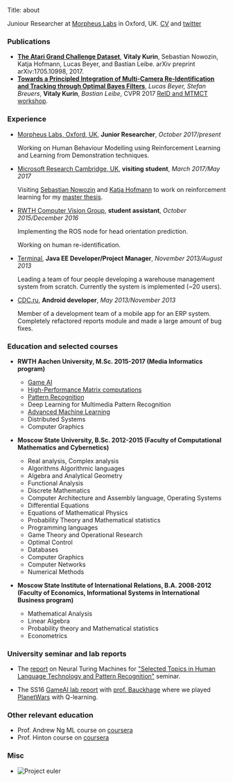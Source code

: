 Title: about

Juniour Researcher at [Morpheus Labs](http://morpheuslabs.co.uk/) in Oxford, UK. [CV](https://www.dropbox.com/s/588c4aexpwzbq43/cv.pdf?dl=0) and [twitter](https://twitter.com/y0b1byte)

### Publications

* **[The Atari Grand Challenge Dataset](https://arxiv.org/abs/1705.10998)**, **Vitaly Kurin**, Sebastian Nowozin, Katja Hofmann, Lucas Beyer, and Bastian Leibe. arXiv preprint arXiv:1705.10998, 2017.
* **[Towards a Principled Integration of Multi-Camera Re-Identification and Tracking through Optimal Bayes Filters](https://arxiv.org/abs/1705.04608)**, *Lucas Beyer, Stefan Breuers*, **Vitaly Kurin**, *Bastian Leibe*, CVPR 2017 [ReID and MTMCT workshop](http://vision.cs.duke.edu/CVPR-2017-REID-MTMCT/).

### Experience

* [Morpheus Labs, Oxford, UK](http://morpheuslabs.co.uk/), **Junior Researcher**, *October 2017/present*

    Working on Human Behaviour Modelling using Reinforcement Learning and Learning from Demonstration techniques.

* [Microsoft Research Cambridge, UK](https://www.microsoft.com/en-us/research/lab/microsoft-research-cambridge/), **visiting student**, *March 2017/May 2017*

    Visiting [Sebastian Nowozin](https://www.microsoft.com/en-us/research/people/senowozi/) and [Katja Hofmann](https://www.microsoft.com/en-us/research/people/kahofman/) to work on reinforcement learning for my [master thesis](http://atarigrandchallenge.com/about).

* [RWTH Computer Vision Group](http://vision.rwth-aachen.de/), **student assistant**, *October 2015/December 2016*

    Implementing the ROS node for head orientation prediction.
    
    Working on human re-identification.

* [Terminal](https://www.terminalwms.ru/), **Java EE Developer/Project Manager**, *November 2013/August 2013*

    Leading a team of four people developing a warehouse management system from scratch. Currently the system is implemented (~20 users).

* [CDC.ru](http://www.cdc.ru/), **Android developer**, *May 2013/November 2013*

    Member of a development team of a mobile app for an ERP system. Completely refactored reports module and made a large 
amount of bug fixes.

### Education and selected courses

* **RWTH Aachen University, M.Sc. 2015-2017 (Media Informatics program)**
    * [Game AI](https://sites.google.com/site/bitgameai/)
    * [High-Performance Matrix computations](http://hpac.rwth-aachen.de/teaching/hpmc-16/)
    * [Pattern Recognition](https://sites.google.com/site/bitpatternrecognition/)
    * Deep Learning for Multimedia Pattern Recognition
    * [Advanced Machine Learning](http://www.vision.rwth-aachen.de/course/2/)
    * Distributed Systems
    * Computer Graphics
  
* **Moscow State University, B.Sc. 2012-2015 (Faculty of Computational Mathematics and Cybernetics)**
    * Real analysis, Complex analysis
    * Algorithms Algorithmic languages
    * Algebra and Analytical Geometry
    * Functional Analysis
    * Discrete Mathematics
    * Computer Architecture and Assembly language, Operating Systems
    * Differential Equations
    * Equations of Mathematical Physics
    * Probability Theory and Mathematical statistics
    * Programming languages
    * Game Theory and Operational Research
    * Optimal Control
    * Databases
    * Computer Graphics
    * Computer Networks
    * Numerical Methods
    
* **Moscow State Institute of International Relations, B.A. 2008-2012 (Faculty of Economics, Informational Systems in International Business program)**
    * Mathematical Analysis
    * Linear Algebra
    * Probability theory and Mathematical statistics
    * Econometrics
    
### University seminar and lab reports

* The [report](https://www.dropbox.com/s/6lktctcutva5vqw/i6_seminar_article.pdf?dl=0) on Neural Turing Machines for ["Selected Topics in Human Language Technology and Pattern Recognition"](http://www-i6.informatik.rwth-aachen.de/web/Teaching/Seminars/SS16/HLT-PR/) seminar.

* The SS16 [GameAI lab report](https://www.dropbox.com/s/zmhpnu2m16b99k5/gameai_lab.pdf?dl=0) with [prof. Bauckhage](https://scholar.google.de/citations?user=f9iP-80AAAAJ&hl=en) where we played [PlanetWars](https://www.youtube.com/edit?o=U&video_id=h9O3D5IDWn0) with Q-learning.

### Other relevant education

* Prof. Andrew Ng ML course on [coursera](https://www.coursera.org/learn/machine-learning/)
* Prof. Hinton course on [coursera](https://www.coursera.org/course/neuralnets)

### Misc
* ![Project euler](https://projecteuler.net/profile/yobibyte.png "proj euler stats")

